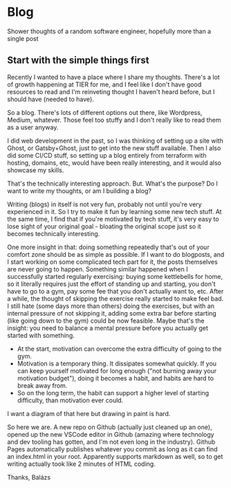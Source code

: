 
# Blog

Shower thoughts of a random software engineer, hopefully more than a single post

## Start with the simple things first

Recently I wanted to have a place where I share my thoughts. There's a lot of growth happening at TIER for me, and I feel like I don't have good resources to read and I'm reinveting thought I haven't heard before, but I should have (needed to have).

So a blog. There's lots of different options out there, like Wordpress, Medium, whatever. Those feel too stuffy and I don't really like to read them as a user anyway. 

I did web development in the past, so I was thinking of setting up a site with Ghost, or Gatsby+Ghost, just to get into the new stuff available. Then I also did some CI/CD stuff, so setting up a blog entirely from terraform with hosting, domains, etc, would have been really interesting, and it would also showcase my skills.

That's the technically interesting approach. But. What's the purpose? Do I want to write my thoughts, or am I building a blog?

Writing (blogs) in itself is not very fun, probably not until you're very experienced in it. So I try to make it fun by learning some new tech stuff.
At the same time, I find that if you're motivated by tech stuff, it's very easy to lose sight of your original goal - bloating the original scope just so it becomes technically interesting.

One more insight in that: doing something repeatedly that's out of your comfort zone should be as simple as possible. If I want to do blogposts, and I start working on some complicated tech part for it, the posts themselves are never going to happen. Something similar happened when I successfully started regularly exercising: buying some kettlebells for home, so it literally requires just the effort of standing up and starting, you don't have to go to a gym, pay some fee that you don't actually want to, etc. 
After a while, the thought of skipping the exercise really started to make feel bad. I still hate (some days more than others) doing the exercises, but with an internal pressure of not skipping it, adding some extra bar before starting (like going down to the gym) could be now feasible.
Maybe that's the insight: you need to balance a mental pressure before you actually get started with something.
- At the start, motivation can overcome the extra difficulty of going to the gym.
- Motivation is a temporary thing. It dissipates somewhat quickly. If you can keep yourself motivated for long enough ("not burning away your motivation budget"), doing it becomes a habit, and habits are hard to break away from.
- So on the long term, the habit can support a higher level of starting difficulty, than motivation ever could.

I want a diagram of that here but drawing in paint is hard.

So here we are.
A new repo on Github (actually just cleaned up an one), opened up the new VSCode editor in Github (amazing where technology and dev tooling has gotten, and I'm not even long in the industry).
Github Pages automatically publishes whatever you commit as long as it can find an index.html in your root.
Apparently supports markdown as well, so to get writing actually took like 2 minutes of HTML coding.


Thanks,
Balázs
